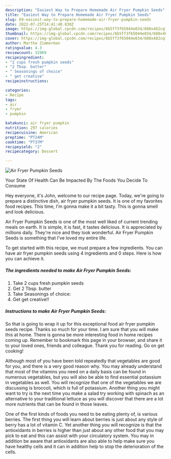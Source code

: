 ```yaml
---
description: "Easiest Way to Prepare Homemade Air Fryer Pumpkin Seeds"
title: "Easiest Way to Prepare Homemade Air Fryer Pumpkin Seeds"
slug: 69-easiest-way-to-prepare-homemade-air-fryer-pumpkin-seeds
date: 2022-07-25T14:41:40.830Z
image: https://img-global.cpcdn.com/recipes/6b5ff3f65044e034/680x482cq70/air-fryer-pumpkin-seeds-recipe-main-photo.jpg
thumbnail: https://img-global.cpcdn.com/recipes/6b5ff3f65044e034/680x482cq70/air-fryer-pumpkin-seeds-recipe-main-photo.jpg
cover: https://img-global.cpcdn.com/recipes/6b5ff3f65044e034/680x482cq70/air-fryer-pumpkin-seeds-recipe-main-photo.jpg
author: Martha Zimmerman
ratingvalue: 4.3
reviewcount: 32969
recipeingredient:
- "2 cups fresh pumpkin seeds"
- "2 Tbsp. butter"
- " Seasonings of choice"
- " get creative"
recipeinstructions:

categories:
- Recipe
tags:
- air
- fryer
- pumpkin

katakunci: air fryer pumpkin 
nutrition: 297 calories
recipecuisine: American
preptime: "PT24M"
cooktime: "PT37M"
recipeyield: "2"
recipecategory: Dessert

---
```



![Air Fryer Pumpkin Seeds](https://img-global.cpcdn.com/recipes/6b5ff3f65044e034/680x482cq70/air-fryer-pumpkin-seeds-recipe-main-photo.jpg)

Your State Of Health Can Be Impacted By The Foods You Decide To Consume

Hey everyone, it's John, welcome to our recipe page. Today, we're going to prepare a distinctive dish, air fryer pumpkin seeds. It is one of my favorites food recipes. This time, I'm gonna make it a bit tasty. This is gonna smell and look delicious.



Air Fryer Pumpkin Seeds is one of the most well liked of current trending meals on earth. It is simple, it is fast, it tastes delicious. It is appreciated by millions daily. They're nice and they look wonderful. Air Fryer Pumpkin Seeds is something that I've loved my entire life.


To get started with this recipe, we must prepare a few ingredients. You can have air fryer pumpkin seeds using 4 ingredients and 0 steps. Here is how you can achieve it.

<!--inarticleads1-->

##### The ingredients needed to make Air Fryer Pumpkin Seeds:

1. Take 2 cups fresh pumpkin seeds
1. Get 2 Tbsp. butter
1. Take  Seasonings of choice:
1. Get  get creative!!




<!--inarticleads2-->

##### Instructions to make Air Fryer Pumpkin Seeds:





So that is going to wrap it up for this exceptional food air fryer pumpkin seeds recipe. Thanks so much for your time. I am sure that you will make this at home. There is gonna be more interesting food in home recipes coming up. Remember to bookmark this page in your browser, and share it to your loved ones, friends and colleague. Thank you for reading. Go on get cooking!

Although most of you have been told repeatedly that vegetables are good for you, and there is a very good reason why. You may already understand that most of the vitamins you need on a daily basis can be found in numerous vegetables, but you will also be able to find essential potassium in vegetables as well. You will recognize that one of the vegetables we are discussing is broccoli, which is full of potassium. Another thing you might want to try is the next time you make a salad try working with spinach as an alternative to your traditional lettuce as you will discover that there are a lot more nutrients that can be found in those leaves.

One of the first kinds of foods you need to be eating plenty of, is various berries. The first thing you will learn about berries is just about any style of berry has a lot of vitamin C. Yet another thing you will recognize is that the antioxidants in berries is higher than just about any other food that you may pick to eat and this can assist with your circulatory system. You may in addition be aware that antioxidants are also able to help make sure you have healthy cells and it can in addition help to stop the deterioration of the cells.
